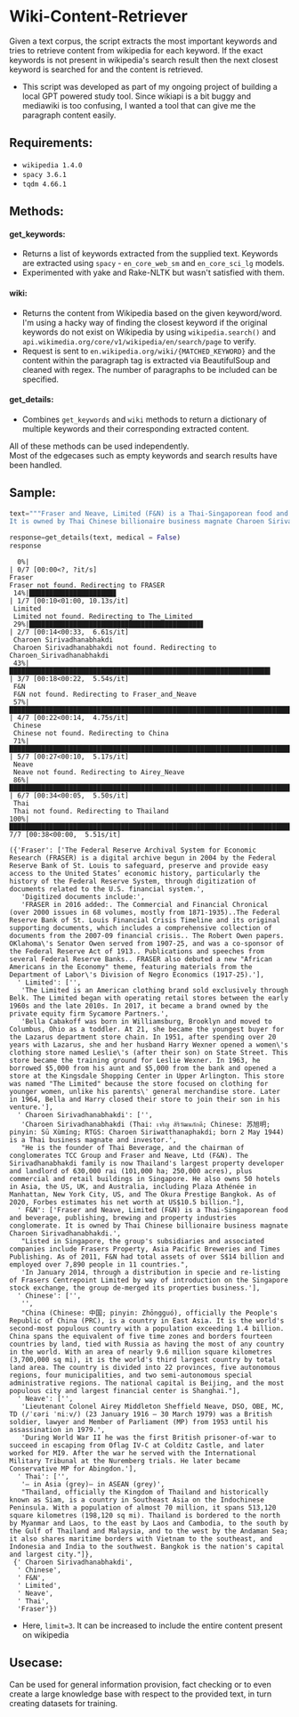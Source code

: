 # Wiki-Content-Retriever

Given a text corpus, the script extracts the most important keywords and tries to retrieve content from wikipedia for each keyword. If the exact keywords is not present in wikipedia's search result then the next closest keyword is searched for and the content is retrieved.

- This script was developed as part of my ongoing project of building a local GPT powered study tool. Since wikiapi is a bit buggy and mediawiki is too confusing, I wanted a tool that can give me the paragraph content easily. 

## Requirements:
- `wikipedia 1.4.0`
- `spacy 3.6.1`
- `tqdm 4.66.1`

## Methods:
#### get_keywords:
- Returns a list of keywords extracted from the supplied text. Keywords are extracted using `spacy` - `en_core_web_sm` and `en_core_sci_lg` models.
- Experimented with yake and Rake-NLTK but wasn't satisfied with them.

#### wiki:
- Returns the content from Wikipedia based on the given keyword/word. I'm using a hacky way of finding the closest keyword if the original keywords do not exist on Wikipedia by using `wikipedia.search()` and `api.wikimedia.org/core/v1/wikipedia/en/search/page` to verify.
- Request is sent to `en.wikipedia.org/wiki/{MATCHED_KEYWORD}`  and the content within the paragraph tag is extracted via BeautifulSoup and cleaned with regex. The number of paragraphs to be included can be specified.

#### get_details:
- Combines `get_keywords` and `wiki` methods to return a dictionary of multiple keywords and their corresponding extracted content.

All of these methods can be used independently.  
Most of the edgecases such as empty keywords and search results have been handled.

## Sample:

```python
text="""Fraser and Neave, Limited (F&N) is a Thai-Singaporean food and beverage, publishing, brewing and property industries conglomerate.
It is owned by Thai Chinese billionaire business magnate Charoen Sirivadhanabhakdi."""

response=get_details(text, medical = False)
response
```
```
  0%|                                                                                                                                                                 | 0/7 [00:00<?, ?it/s]
Fraser
Fraser not found. Redirecting to FRASER
 14%|█████████████████████▊                                                                                                                                   | 1/7 [00:10<01:00, 10.13s/it]
 Limited
 Limited not found. Redirecting to The_Limited
 29%|███████████████████████████████████████████▋                                                                                                             | 2/7 [00:14<00:33,  6.61s/it]
 Charoen Sirivadhanabhakdi
 Charoen Sirivadhanabhakdi not found. Redirecting to Charoen_Sirivadhanabhakdi
 43%|█████████████████████████████████████████████████████████████████▌                                                                                       | 3/7 [00:18<00:22,  5.54s/it]
 F&N
 F&N not found. Redirecting to Fraser_and_Neave
 57%|███████████████████████████████████████████████████████████████████████████████████████▍                                                                 | 4/7 [00:22<00:14,  4.75s/it]
 Chinese
 Chinese not found. Redirecting to China
 71%|█████████████████████████████████████████████████████████████████████████████████████████████████████████████▎                                           | 5/7 [00:27<00:10,  5.17s/it]
 Neave
 Neave not found. Redirecting to Airey_Neave
 86%|███████████████████████████████████████████████████████████████████████████████████████████████████████████████████████████████████▏                     | 6/7 [00:34<00:05,  5.50s/it]
 Thai
 Thai not found. Redirecting to Thailand
100%|█████████████████████████████████████████████████████████████████████████████████████████████████████████████████████████████████████████████████████████| 7/7 [00:38<00:00,  5.51s/it]
```
```
({'Fraser': ['The Federal Reserve Archival System for Economic Research (FRASER) is a digital archive begun in 2004 by the Federal Reserve Bank of St. Louis to safeguard, preserve and provide easy access to the United States’ economic history, particularly the history of the Federal Reserve System, through digitization of documents related to the U.S. financial system.',
   'Digitized documents include:',
   'FRASER in 2016 added:. The Commercial and Financial Chronical (over 2000 issues in 68 volumes, mostly from 1871-1935)..The Federal Reserve Bank of St. Louis Financial Crisis Timeline and its original supporting documents, which includes a comprehensive collection of documents from the 2007-09 financial crisis.. The Robert Owen papers. OKlahoma\'s Senator Owen served from 1907-25, and was a co-sponsor of the Federal Reserve Act of 1913.. Publications and speeches from several Federal Reserve Banks.. FRASER also debuted a new "African Americans in the Economy" theme, featuring materials from the Department of Labor\'s Division of Negro Economics (1917-25).'],
  ' Limited': ['',
   'The Limited is an American clothing brand sold exclusively through Belk. The Limited began with operating retail stores between the early 1960s and the late 2010s. In 2017, it became a brand owned by the private equity firm Sycamore Partners.',
   'Bella Cabakoff was born in Williamsburg, Brooklyn and moved to Columbus, Ohio as a toddler. At 21, she became the youngest buyer for the Lazarus department store chain. In 1951, after spending over 20 years with Lazarus, she and her husband Harry Wexner opened a women\'s clothing store named Leslie\'s (after their son) on State Street. This store became the training ground for Leslie Wexner. In 1963, he borrowed $5,000 from his aunt and $5,000 from the bank and opened a store at the Kingsdale Shopping Center in Upper Arlington. This store was named "The Limited" because the store focused on clothing for younger women, unlike his parents\' general merchandise store. Later in 1964, Bella and Harry closed their store to join their son in his venture.'],
  ' Charoen Sirivadhanabhakdi': ['',
   'Charoen Sirivadhanabhakdi (Thai: เจริญ สิริวัฒนภักดี; Chinese: 苏旭明; pinyin: Sū Xùmíng; RTGS: Charoen Siriwatthanaphakdi; born 2 May 1944) is a Thai business magnate and investor.',
   "He is the founder of Thai Beverage, and the chairman of conglomerates TCC Group and Fraser and Neave, Ltd (F&N). The Sirivadhanabhakdi family is now Thailand's largest property developer and landlord of 630,000 rai (101,000 ha; 250,000 acres), plus commercial and retail buildings in Singapore. He also owns 50 hotels in Asia, the US, UK, and Australia, including Plaza Athénée in Manhattan, New York City, US, and The Okura Prestige Bangkok. As of 2020, Forbes estimates his net worth at US$10.5 billion."],
  ' F&N': ['Fraser and Neave, Limited (F&N) is a Thai-Singaporean food and beverage, publishing, brewing and property industries conglomerate. It is owned by Thai Chinese billionaire business magnate Charoen Sirivadhanabhakdi.',
   "Listed in Singapore, the group's subsidiaries and associated companies include Frasers Property, Asia Pacific Breweries and Times Publishing. As of 2011, F&N had total assets of over S$14 billion and employed over 7,890 people in 11 countries.",
   'In January 2014, through a distribution in specie and re-listing of Frasers Centrepoint Limited by way of introduction on the Singapore stock exchange, the group de-merged its properties business.'],
  ' Chinese': ['',
   '',
   "China (Chinese: 中国; pinyin: Zhōngguó), officially the People's Republic of China (PRC), is a country in East Asia. It is the world's second-most populous country with a population exceeding 1.4 billion. China spans the equivalent of five time zones and borders fourteen countries by land, tied with Russia as having the most of any country in the world. With an area of nearly 9.6 million square kilometres (3,700,000 sq mi), it is the world's third largest country by total land area. The country is divided into 22 provinces, five autonomous regions, four municipalities, and two semi-autonomous special administrative regions. The national capital is Beijing, and the most populous city and largest financial center is Shanghai."],
  ' Neave': ['',
   'Lieutenant Colonel Airey Middleton Sheffield Neave, DSO, OBE, MC, TD (/ˈɛəri ˈniːv/) (23 January 1916 – 30 March 1979) was a British soldier, lawyer and Member of Parliament (MP) from 1953 until his assassination in 1979.',
   'During World War II he was the first British prisoner-of-war to succeed in escaping from Oflag IV-C at Colditz Castle, and later worked for MI9. After the war he served with the International Military Tribunal at the Nuremberg trials. He later became Conservative MP for Abingdon.'],
  ' Thai': ['',
   '– in Asia (grey)– in ASEAN (grey)',
   "Thailand, officially the Kingdom of Thailand and historically known as Siam, is a country in Southeast Asia on the Indochinese Peninsula. With a population of almost 70 million, it spans 513,120 square kilometres (198,120 sq mi). Thailand is bordered to the north by Myanmar and Laos, to the east by Laos and Cambodia, to the south by the Gulf of Thailand and Malaysia, and to the west by the Andaman Sea; it also shares maritime borders with Vietnam to the southeast, and Indonesia and India to the southwest. Bangkok is the nation's capital and largest city."]},
 {' Charoen Sirivadhanabhakdi',
  ' Chinese',
  ' F&N',
  ' Limited',
  ' Neave',
  ' Thai',
  'Fraser'})
```
- Here, `limit=3`. It can be increased to include the entire content present on wikipedia

## Usecase:
Can be used for general information provision, fact checking or to even create a large knowledge base with respect to the provided text, in turn creating datasets for training.
